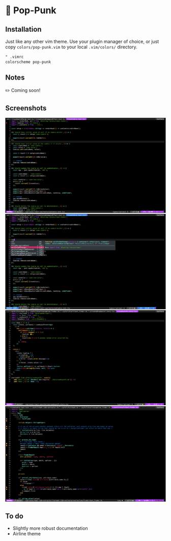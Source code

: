 # 🎸 Pop-Punk

## Installation

Just like any other vim theme.  Use your plugin manager of choice, or
just copy `colors/pop-punk.vim` to your local `.vim/colors/` directory.

```vim
" .vimrc
colorscheme pop-punk
```

## Notes

✏️ Coming soon!

## Screenshots

![typescript](assets/typescript.png)
![popup](assets/popup.png)
![tsx](assets/tsx.png)
![ruby](assets/ruby.png)

## To do

* Slightly more robust documentation
* Airline theme
